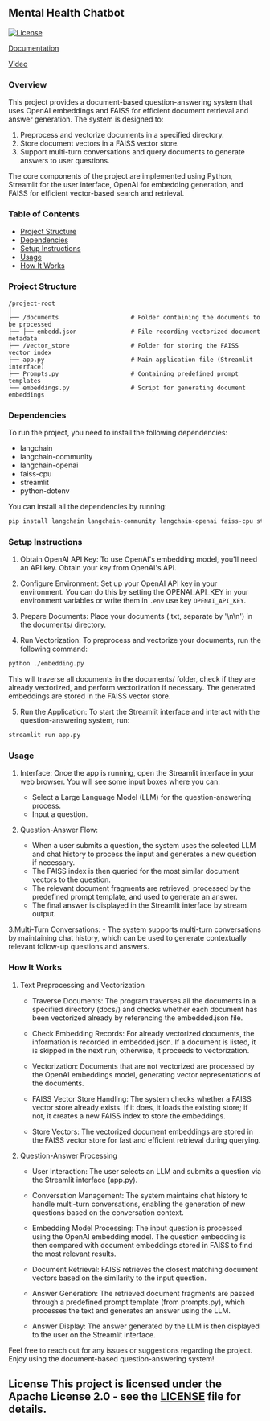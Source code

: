 ## Mental Health Chatbot
[![License](https://img.shields.io/badge/license-Apache%202-blue)](LICENSE)

[Documentation](https://github.com/Aubrey6/INFO7375Final_Mental_Health_RAG_ChatBot/blob/main/Final%20Project%20Doc.pdf)

[Video](https://youtu.be/4nFkjlUvFRU)

### Overview
This project provides a document-based question-answering system that uses OpenAI embeddings and FAISS for efficient document retrieval and answer generation. The system is designed to:

1. Preprocess and vectorize documents in a specified directory.
2. Store document vectors in a FAISS vector store.
3. Support multi-turn conversations and query documents to generate answers to user questions.

The core components of the project are implemented using Python, Streamlit for the user interface, OpenAI for embedding generation, and FAISS for efficient vector-based search and retrieval.

### Table of Contents
- [Project Structure](#project-structure)  
- [Dependencies](#dependencies)
- [Setup Instructions](#setup-instructions)
- [Usage](#usage)
- [How It Works](#how-it-works)

### Project Structure
```
/project-root  
│  
├── /documents                    # Folder containing the documents to be processed  
├── ├── embedd.json               # File recording vectorized document metadata
├── /vector_store                 # Folder for storing the FAISS vector index
├── app.py                        # Main application file (Streamlit interface)
├── Prompts.py                    # Containing predefined prompt templates
└── embeddings.py                 # Script for generating document embeddings
```

### Dependencies
To run the project, you need to install the following dependencies:
- langchain
- langchain-community
- langchain-openai
- faiss-cpu
- streamlit
- python-dotenv

You can install all the dependencies by running:
```bash
pip install langchain langchain-community langchain-openai faiss-cpu streamlit python-dotenv
```

### Setup Instructions
1. Obtain OpenAI API Key:
To use OpenAI's embedding model, you'll need an API key. Obtain your key from OpenAI's API.

2. Configure Environment:
Set up your OpenAI API key in your environment. You can do this by setting the OPENAI_API_KEY in your environment variables or write them in `.env` use key `OPENAI_API_KEY`.

3. Prepare Documents:
Place your documents (.txt, separate by '\n\n') in the documents/ directory.

4. Run Vectorization:
To preprocess and vectorize your documents, run the following command:

```bash
python ./embedding.py
```
This will traverse all documents in the documents/ folder, check if they are already vectorized, and perform vectorization if necessary. The generated embeddings are stored in the FAISS vector store.

5. Run the Application:
To start the Streamlit interface and interact with the question-answering system, run:

```bash
streamlit run app.py
```

### Usage
1. Interface:
Once the app is running, open the Streamlit interface in your web browser. You will see some input boxes where you can:
   - Select a Large Language Model (LLM) for the question-answering process.
   - Input a question.

2. Question-Answer Flow:
   - When a user submits a question, the system uses the selected LLM and chat history to process the input and generates a new question if necessary.
   - The FAISS index is then queried for the most similar document vectors to the question.
   - The relevant document fragments are retrieved, processed by the predefined prompt template, and used to generate an answer.
   - The final answer is displayed in the Streamlit interface by stream output.

3.Multi-Turn Conversations:
    - The system supports multi-turn conversations by maintaining chat history, which can be used to generate contextually relevant follow-up questions and answers.

### How It Works
1. Text Preprocessing and Vectorization
   - Traverse Documents:
   The program traverses all the documents in a specified directory (docs/) and checks whether each document has been vectorized already by referencing the embedded.json file.

   - Check Embedding Records:
   For already vectorized documents, the information is recorded in embedded.json. If a document is listed, it is skipped in the next run; otherwise, it proceeds to vectorization.

   - Vectorization:
   Documents that are not vectorized are processed by the OpenAI embeddings model, generating vector representations of the documents.

   - FAISS Vector Store Handling:
   The system checks whether a FAISS vector store already exists. If it does, it loads the existing store; if not, it creates a new FAISS index to store the embeddings.

   - Store Vectors:
   The vectorized document embeddings are stored in the FAISS vector store for fast and efficient retrieval during querying.


2. Question-Answer Processing
   - User Interaction:
   The user selects an LLM and submits a question via the Streamlit interface (app.py).

   - Conversation Management:
   The system maintains chat history to handle multi-turn conversations, enabling the generation of new questions based on the conversation context.

   - Embedding Model Processing:
   The input question is processed using the OpenAI embedding model. The question embedding is then compared with document embeddings stored in FAISS to find the most relevant results.

   - Document Retrieval:
   FAISS retrieves the closest matching document vectors based on the similarity to the input question.

   - Answer Generation:
   The retrieved document fragments are passed through a predefined prompt template (from prompts.py), which processes the text and generates an answer using the LLM.

   - Answer Display:
   The answer generated by the LLM is then displayed to the user on the Streamlit interface.

Feel free to reach out for any issues or suggestions regarding the project. Enjoy using the document-based question-answering system!

## License This project is licensed under the Apache License 2.0 - see the [LICENSE](LICENSE) file for details.
